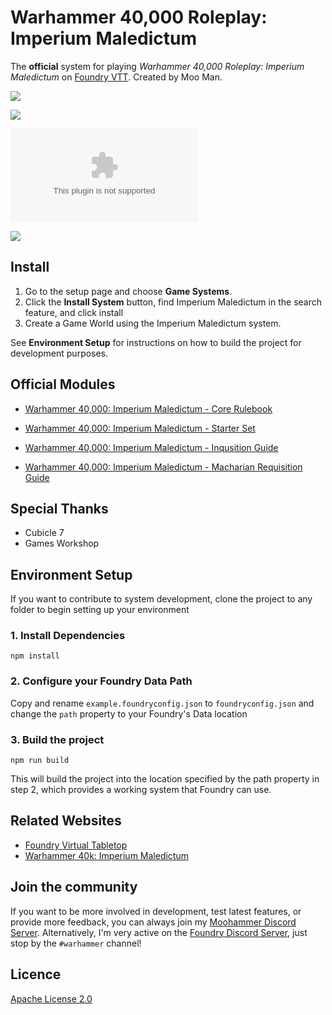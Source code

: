 # Warhammer 40,000 Roleplay: Imperium Maledictum
The **official** system for playing *Warhammer 40,000 Roleplay: Imperium Maledictum* on [Foundry VTT](https://foundryvtt.com/). Created by Moo Man.

![](https://github.com/moo-man/ImpMal-FoundryVTT/assets/28637157/33fe8c6b-3ac2-4e2d-90c9-50fee610a495)

![](https://img.shields.io/github/v/release/moo-man/ImpMal-FoundryVTT?label=Latest%20Version)

![](https://img.shields.io/github/downloads/moo-man/ImpMal-FoundryVTT/latest/impmal.zip?label=Downloads%20%28Latest%20Version%29)

![](https://img.shields.io/badge/FoundryVTT%20Compatibility-V13-orange)

## Install
1. Go to the setup page and choose **Game Systems**.
2. Click the **Install System** button, find Imperium Maledictum in the search feature, and click install
3. Create a Game World using the Imperium Maledictum system.

See **Environment Setup** for instructions on how to build the project for development purposes.

## Official Modules
- [Warhammer 40,000: Imperium Maledictum - Core Rulebook](https://foundryvtt.com/packages/impmal-core)

- [Warhammer 40,000: Imperium Maledictum - Starter Set](https://foundryvtt.com/packages/impmal-starter-set)

- [Warhammer 40,000: Imperium Maledictum - Inqusition Guide](https://foundryvtt.com/packages/impmal-inquisition)

- [Warhammer 40,000: Imperium Maledictum - Macharian Requisition Guide](https://foundryvtt.com/packages/impmal-requisition)

## Special Thanks
- Cubicle 7
- Games Workshop

## Environment Setup

If you want to contribute to system development, clone the project to any folder to begin setting up your environment

### 1. Install Dependencies

```
npm install
```
### 2. Configure your Foundry Data Path

Copy and rename `example.foundryconfig.json` to `foundryconfig.json` and change the `path` property to your Foundry's Data location

### 3. Build the project

```
npm run build
```
This will build the project into the location specified by the path property in step 2, which provides a working system that Foundry can use.

## Related Websites
- [Foundry Virtual Tabletop](https://foundryvtt.com)
- [Warhammer 40k: Imperium Maledictum](https://www.cubicle7games.com/product-category/warhammer-40k/)

<!-- ## Have an issue?
Use the Bug Reporter (found in the settings sidebar tab within Foundry) to report any bugs or issues. Alternatively, you can submit an issue your self on the [issues page](https://github.com/moo-man/WrathAndGlory-FoundryVTT/issues). -->

## Join the community
If you want to be more involved in development, test latest features, or provide more feedback, you can always join my [Moohammer Discord Server](https://discord.gg/GrMcdeDHh8). Alternatively, I'm very active on the [Foundry Discord Server](https://discord.gg/foundryvtt), just stop by the `#warhammer` channel!

## Licence
[Apache License 2.0](https://choosealicense.com/licenses/apache-2.0/)
